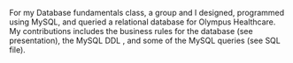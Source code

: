For my Database fundamentals class, a group and I designed, programmed using MySQL, and queried a relational database for Olympus Healthcare. My contributions includes the business rules for the database (see presentation), the MySQL DDL , and some of the MySQL queries (see SQL file). 
